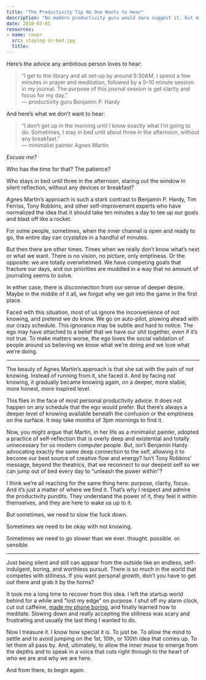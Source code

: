 ```yaml
---
title: "The Productivity Tip No One Wants to Hear"
description: "No modern productivity guru would dare suggest it, but minimalist painter Agnes Martin got into creative flow by stare at the wall for a few hours."
date: 2018-03-01
resources:
- name: cover
  src: staying-in-bed.jpg
  title:
---
```


Here’s the advice any ambitious person loves to hear:

> “I get to the library and all set-up by around 5:30AM. I spend a few minutes in prayer and meditation, followed by a 5–10 minute session in my journal. The purpose of this journal session is get clarity and focus for my day.”<br />
> — productivity guru Benjamin P. Hardy

And here’s what we don’t want to hear:

> “I don’t get up in the morning until I know exactly what I’m going to do. Sometimes, I stay in bed until about three in the afternoon, without any breakfast.”<br />
> — minimalist painter Agnes Martin

_Excuse me?_

Who has the time for that? The patience?

Who stays in bed until three in the afternoon, staring out the window in silent reflection, without any devices or breakfast?

Agnes Martin’s approach is such a stark contrast to Benjamin P. Hardy, Tim Ferriss, Tony Robbins, and other self-improvement experts who have normalized the idea that it should take ten minutes a day to tee up our goals and blast off like a rocket.

For some people, sometimes, when the inner channel is open and ready to go, the entire day can crystalize in a handful of minutes.

But then there are other times. Times when we really don’t know what’s next or what we want. There is no vision, no picture, only emptiness. Or the opposite: we are totally overwhelmed. We have competing goals that fracture our days, and our priorities are muddled in a way that no amount of journaling seems to solve.

In either case, there is disconnection from our sense of deeper desire. Maybe in the middle of it all, we forgot why we got into the game in the first place.

Faced with this situation, most of us ignore the inconvenience of not knowing, and pretend we do know. We go on auto-pilot, plowing ahead with our crazy schedule. This ignorance may be subtle and hard to notice. The ego may have attached to a belief that we have our shit together, even if it’s not true. To make matters worse, the ego loves the social validation of people around us believing we know what we’re doing and we love what we’re doing.

----

The beauty of Agnes Martin’s approach is that she sat with the pain of not knowing. Instead of running from it, she faced it. And by facing not knowing, it gradually became knowing again, on a deeper, more stable, more honest, more inspired level.

This flies in the face of most personal productivity advice. It does not happen on any schedule that the ego would prefer. But there’s always a deeper level of knowing available beneath the confusion or the emptiness on the surface. It may take months of 3pm mornings to find it.

Now, you might argue that Martin, in her life as a minimalist painter, adopted a practice of self-reflection that is overly deep and existential and totally unnecessary for us modern computer people. But, isn’t Benjamin Hardy advocating exactly the same deep connection to the self, allowing it to become our best source of creative flow and energy? Isn’t Tony Robbins’ message, beyond the theatrics, that we reconnect to our deepest self so we can jump out of bed every day to “unleash the power within”?

I think we’re all reaching for the same thing here: purpose, clarity, focus. And it’s just a matter of where we find it. That’s why I respect and admire the productivity pundits. They understand the power of it, they feel it within themselves, and they are here to wake us up to it.

But sometimes, we need to slow the fuck down.

Sometimes we need to be okay with not knowing.

Sometimes we need to go slower than we ever. thought. possible. or. sensible.

----

Just being silent and still can appear from the outside like an endless, self-indulgent, boring, and worthless pursuit. There is so much in the world that competes with stillness. If you want personal growth, don’t you have to get out there and grab it by the horns?

It took me a long time to recover from this idea. I left the startup world behind for a while and “lost my edge” on purpose. I shut off my alarm clock, cut out caffeine, [made my phone boring](https://medium.com/@tashian/make-your-iphone-boring-af-e358df9d7b4b), and finally learned how to meditate. Slowing down and really accepting the stillness was scary and frustrating and usually the last thing I wanted to do.

Now I treasure it. I know how special it is. To just be. To allow the mind to settle and to avoid jumping on the 1st, 10th, or 100th idea that comes up. To let them all pass by. And, ultimately, to allow the inner muse to emerge from the depths and to speak in a voice that cuts right through to the heart of who we are and why we are here.

And from there, to begin again.
